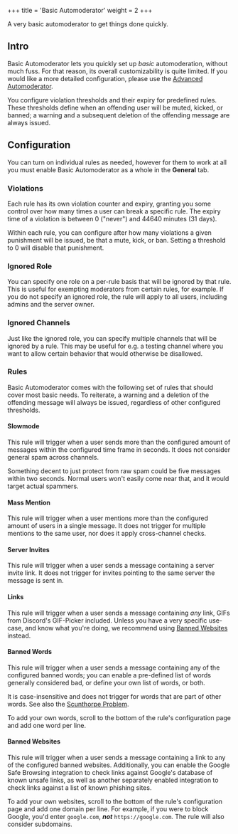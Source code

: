 +++
title = 'Basic Automoderator'
weight = 2
+++

A very basic automoderator to get things done quickly.

<!--more-->

## Intro

Basic Automoderator lets you quickly set up _basic_ automoderation, without much fuss. For that reason, its
overall customizability is quite limited. If you would like a more detailed configuration, please use the
[Advanced Automoderator](/docs/moderation/advanced-automoderator/overview).

You configure violation thresholds and their expiry for predefined rules. These thresholds define when an offending user
will be muted, kicked, or banned; a warning and a subsequent deletion of the offending message are always issued.

## Configuration

You can turn on individual rules as needed, however for them to work at all you must enable Basic Automoderator as a
whole in the **General** tab.

### Violations

Each rule has its own violation counter and expiry, granting you some control over how many times a user can break a
specific rule. The expiry time of a violation is between 0 ("never") and 44640 minutes (31 days).

Within each rule, you can configure after how many violations a given punishment will be issued, be that a mute, kick,
or ban. Setting a threshold to 0 will disable that punishment.

### Ignored Role

You can specify one role on a per-rule basis that will be ignored by that rule. This is useful for exempting moderators
from certain rules, for example. If you do not specify an ignored role, the rule will apply to all users, including
admins and the server owner.

### Ignored Channels

Just like the ignored role, you can specify multiple channels that will be ignored by a rule. This may be useful for
e.g. a testing channel where you want to allow certain behavior that would otherwise be disallowed.

### Rules

Basic Automoderator comes with the following set of rules that should cover most basic needs. To reiterate, a warning
and a deletion of the offending message will always be issued, regardless of other configured thresholds.

#### Slowmode

This rule will trigger when a user sends more than the configured amount of messages within the configured time frame in
seconds. It does not consider general spam across channels.

Something decent to just protect from raw spam could be five messages within two seconds. Normal users won't
easily come near that, and it would target actual spammers.

#### Mass Mention

This rule will trigger when a user mentions more than the configured amount of users in a single message. It does
not trigger for multiple mentions to the same user, nor does it apply cross-channel checks.

#### Server Invites

This rule will trigger when a user sends a message containing a server invite link. It does not trigger for invites
pointing to the same server the message is sent in.

#### Links

This rule will trigger when a user sends a message containing _any_ link, GIFs from Discord's GIF-Picker included.
Unless you have a very specific use-case, and know what you're doing, we recommend using
[Banned Websites](#banned-websites) instead.

#### Banned Words

This rule will trigger when a user sends a message containing any of the configured banned words; you can enable a
pre-defined list of words generally considered bad, or define your own list of words, or both.

It is case-insensitive and does not trigger for words that are part of other words. See also the [Scunthorpe
Problem](https://en.wikipedia.org/wiki/Scunthorpe_problem).

To add your own words, scroll to the bottom of the rule's configuration page and add one word per line.

#### Banned Websites

This rule will trigger when a user sends a message containing a link to any of the configured banned websites.
Additionally, you can enable the Google Safe Browsing integration to check links against Google's database of known
unsafe links, as well as another separately enabled integration to check links against a list of known phishing sites.

To add your own websites, scroll to the bottom of the rule's configuration page and add one domain per line. For
example, if you were to block Google, you'd enter `google.com`, **_not_** `https://google.com`. The rule will also
consider subdomains.
